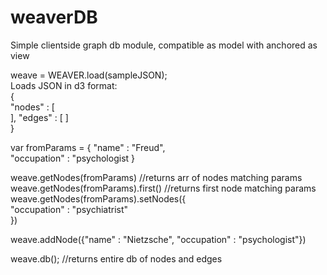 # weaverDB
Simple clientside graph db module, compatible as model with anchored as view
  
weave = WEAVER.load(sampleJSON);   
Loads JSON in d3 format:  
  {  
    "nodes" : [  
     ],
     "edges" : [
     ]  
  }  
  
var fromParams = {
  "name" : "Freud",  
  "occupation" : "psychologist
}  
  
weave.getNodes(fromParams) //returns arr of nodes matching params  
weave.getNodes(fromParams).first() //returns first node matching params  
weave.getNodes(fromParams).setNodes({  
  "occupation" : "psychiatrist"  
})  
  
weave.addNode({"name" : "Nietzsche", "occupation" : "psychologist"})  
  
weave.db(); //returns entire db of nodes and edges
